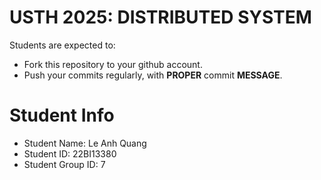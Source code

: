 USTH 2025: DISTRIBUTED SYSTEM
=====================================================

Students are expected to:
* Fork this repository to your github account.
* Push your commits regularly, with **PROPER** commit **MESSAGE**.


Student Info
=========================

* Student Name: Le Anh Quang
* Student ID: 22BI13380
* Student Group ID: 7
